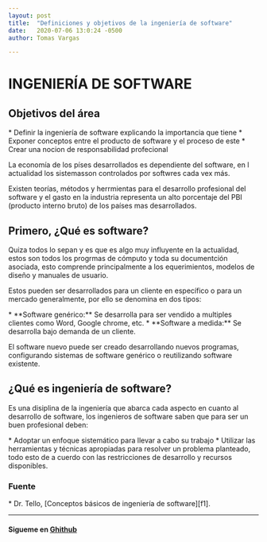 ```yaml
---
layout: post
title:  "Definiciones y objetivos de la ingeniería de software"
date:   2020-07-06 13:0:24 -0500
author: Tomas Vargas

---
```

<script src="https://kit.fontawesome.com/7316530f41.js" crossorigin="anonymous"></script>
<h1>INGENIERÍA DE SOFTWARE</h1>
<H2>Objetivos del área</H2>
* Definir la ingeniería de software explicando la importancia que tiene
* Exponer conceptos entre el producto de software y el proceso de este
* Crear una nocion de responsabilidad profecional
<p>La economía de los píses desarrollados es dependiente del software, en l actualidad los sistemasson controlados por softwres cada vex más.</p>
<p>Existen teorías, métodos y herrmientas para el desarrollo profesional del software y el gasto en la industria representa un alto porcentaje del PBI (producto interno bruto) de los países mas desarrollados.</p>

<h2>Primero, ¿Qué es software?</h2>
<p>Quiza todos lo sepan y es que es algo muy influyente en la actualidad, estos son todos los progrmas de cómputo y toda su documentción asociada, esto comprende principalmente a los equerimientos, modelos de diseño y manuales de usuario.</p>
<p>Estos pueden ser desarrollados para un cliente en específico o para un mercado generalmente, por ello se denomina en dos tipos:</p>
* **Software genérico:** Se desarrolla para ser vendido a multiples clientes como Word, Google chrome, etc.
* **Software a medida:** Se desarrolla bajo demanda de un cliente.
<p>El software nuevo puede ser creado desarrollando nuevos programas, configurando sistemas de software genérico o reutilizando software existente.</p>

<h2>¿Qué es ingeniería de software?</h2>
<p>Es una disiplina de la ingeniería que abarca cada aspecto en cuanto al desarrollo de software, los ingenieros de software saben que para ser un buen profesional deben:</p>
* Adoptar un enfoque sistemático para llevar a cabo su trabajo
* Utilizar las herramientas y técnicas apropiadas para resolver un problema planteado, todo esto de a cuerdo con las restricciones de desarrollo y recursos disponibles.

<h3>Fuente</h3>
* Dr. Tello, [Conceptos básicos de ingeniería de software][f1].
<hr>
<h4>Sigueme en <a href="https://github.com/tomvargas" target="_blank"><i class="fab fa-github"></i> Ghithub</a></h4>

[f1]: https://www.tamps.cinvestav.mx/~ertello/swe/sesion01.pdf
